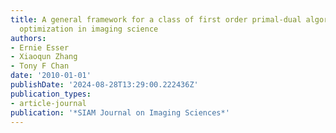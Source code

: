 ```yaml
---
title: A general framework for a class of first order primal-dual algorithms for convex
  optimization in imaging science
authors:
- Ernie Esser
- Xiaoqun Zhang
- Tony F Chan
date: '2010-01-01'
publishDate: '2024-08-28T13:29:00.222436Z'
publication_types:
- article-journal
publication: '*SIAM Journal on Imaging Sciences*'
---
```


